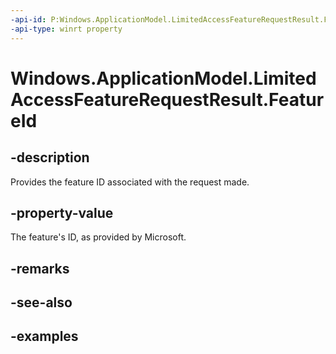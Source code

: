 ```yaml
---
-api-id: P:Windows.ApplicationModel.LimitedAccessFeatureRequestResult.FeatureId
-api-type: winrt property
---
```


<!-- Property syntax.
public string FeatureId { get; }
-->

# Windows.ApplicationModel.LimitedAccessFeatureRequestResult.FeatureId

## -description

Provides the feature ID associated with the request made.

## -property-value

The feature's ID, as provided by Microsoft.

## -remarks

## -see-also

## -examples

